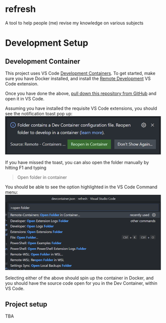 # refresh
A tool to help people (me) revise my knowledge on various subjects

# Development Setup
## Development Container
This project uses VS Code [Development Containers](https://code.visualstudio.com/docs/remote/containers).
To get started, make sure you have Docker installed, and install the [Remote Development](https://marketplace.visualstudio.com/items?itemName=ms-vscode-remote.vscode-remote-extensionpack) VS Code extension.

Once you have done the above, [pull down this repository from GitHub](https://github.com/terran324/refresh) and open it in VS Code.

Assuming you have installed the requisite VS Code extensions, you should see the notification toast pop up:
![Reopen folder in container](/readmeAssets/reopenInContainerToast.png "Reopen folder in container")

If you have missed the toast, you can also open the folder manually by hitting F1 and typing
> Open folder in container

You should be able to see the option highlighted in the VS Code Command menu:
![Open folder in container](/readmeAssets/openFolderInContainer.png "Open folder in container")

Selecting either of the above should spin up the container in Docker, and you should have the source code open for you in the Dev Container, within VS Code.

## Project setup
TBA